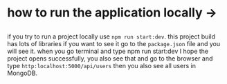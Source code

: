# how to run the application locally ->

##

if you try to run a project locally use `npm run start:dev`. this project build has lots of libraries if you want to see it go to the `package.json` file and you will see it. when you go terminal and type npm run start:dev I hope the project opens successfully, you also see that and go to the browser and type `http:localhost:5000/api/users` then you also see all users in MongoDB.

##
